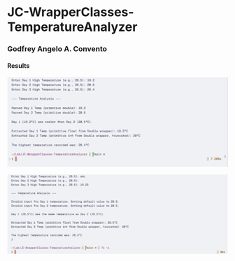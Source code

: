 # JC-WrapperClasses-TemperatureAnalyzer

### Godfrey Angelo A. Convento

#### Results

![alt text](image.png)

![alt text](image-1.png)
